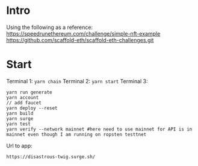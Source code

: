 # Intro

Using the following as a reference:
https://speedrunethereum.com/challenge/simple-nft-example
https://github.com/scaffold-eth/scaffold-eth-challenges.git

# Start
Terminal 1: `yarn chain`
Terminal 2: `yarn start`
Terminal 3: 
```
yarn run generate
yarn account
// add faucet
yarn deploy --reset
yarn build
yarn surge
yarn test
yarn verify --network mainnet #here need to use mainnet for API is in mainnet even though I am running on ropsten testtnet
```

Url to app:
```html
https://disastrous-twig.surge.sh/
```
